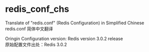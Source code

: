 # redis_conf_chs
Translate of "redis.conf" (Redis Configuration) in Simplified Chinese  
redis.conf 简体中文翻译

Oringin Configuration version: Redis version 3.0.2 release  
原始配置文件出处：Redis 3.0.2
